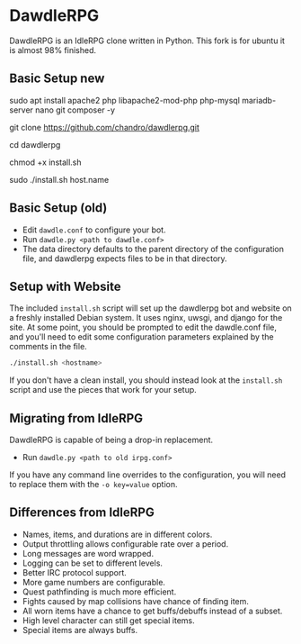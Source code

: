 # DawdleRPG

DawdleRPG is an IdleRPG clone written in Python. This fork is for ubuntu it is almost 98% finished.

## Basic Setup new

sudo apt install apache2 php libapache2-mod-php php-mysql mariadb-server nano git composer -y

git clone https://github.com/chandro/dawdlerpg.git

cd dawdlerpg

chmod +x install.sh

sudo ./install.sh host.name

## Basic Setup (old)
- Edit `dawdle.conf` to configure your bot.
- Run `dawdle.py <path to dawdle.conf>`
- The data directory defaults to the parent directory of the
  configuration file, and dawdlerpg expects files to be in that
  directory.

## Setup with Website

The included `install.sh` script will set up the dawdlerpg bot and
website on a freshly installed Debian system.  It uses nginx, uwsgi,
and django for the site.  At some point, you should be prompted to
edit the dawdle.conf file, and you'll need to edit some configuration
parameters explained by the comments in the file.

```sh
./install.sh <hostname>
```

If you don't have a clean install, you should instead look at the
`install.sh` script and use the pieces that work for your setup.

## Migrating from IdleRPG

DawdleRPG is capable of being a drop-in replacement.

- Run `dawdle.py <path to old irpg.conf>`

If you have any command line overrides to the configuration, you will
need to replace them with the `-o key=value` option.

## Differences from IdleRPG

- Names, items, and durations are in different colors.
- Output throttling allows configurable rate over a period.
- Long messages are word wrapped.
- Logging can be set to different levels.
- Better IRC protocol support.
- More game numbers are configurable.
- Quest pathfinding is much more efficient.
- Fights caused by map collisions have chance of finding item.
- All worn items have a chance to get buffs/debuffs instead of a subset.
- High level character can still get special items.
- Special items are always buffs.
